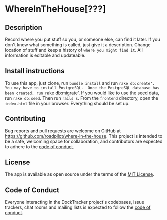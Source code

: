 # WhereInTheHouse[???]

## Description

Record where you put stuff so you, or someone else, can find it later.  If you don't know what something is called, just give it a description.  Change location of stuff and keep a history of `where you might find it`.  All information is editable and updateable.

## Install instructions

To use this app, just clone, run `bundle install` and run `rake db:create'.  You may have to install PostgreSQL.  Once the PostgreSQL database has been created, run `rake db:migrate'.  If you would like to use the seed data, run `rake db:seed`.  Then run `rails s`.  From the `frontend` directory, open the `index.html` file in your browser.  Everything should be set up.

## Contributing

Bug reports and pull requests are welcome on GitHub at https://github.com/roadpilot/where-in-the-house. This project is intended to be a safe, welcoming space for collaboration, and contributors are expected to adhere to the [code of conduct](https://github.com/roadpilot/where-in-the-house/blob/main/CODE_OF_CONDUCT.md).

## License

The app is available as open source under the terms of the [MIT License](https://opensource.org/licenses/MIT).

## Code of Conduct

Everyone interacting in the DockTracker project's codebases, issue trackers, chat rooms and mailing lists is expected to follow the [code of conduct](https://github.com/roadpilot/where-in-the-house/blob/main/CODE_OF_CONDUCT.md).